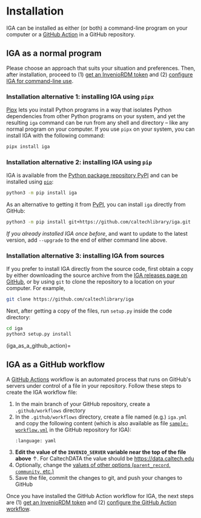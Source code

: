# Installation

IGA can be installed as either (or both) a command-line program on your computer or a [GitHub Action](https://docs.github.com/en/actions) in a GitHub repository.

## IGA as a normal program

Please choose an approach that suits your situation and preferences. Then, after installation, proceed to (1) [get an InvenioRDM token](quick-start.md#getting-an-inveniordm-token) and (2) [configure IGA for command-line use](quick-start.md#configuring-a-local-iga).


### Installation alternative 1: installing IGA using `pipx`

[Pipx](https://pypa.github.io/pipx/) lets you install Python programs in a way that isolates Python dependencies from other Python programs on your system, and yet the resulting `iga` command can be run from any shell and directory &ndash; like any normal program on your computer. If you use `pipx` on your system, you can install IGA with the following command:
```sh
pipx install iga
```


### Installation alternative 2: installing IGA using `pip`

IGA is available from the [Python package repository PyPI](https://pypi.org) and can be installed using [`pip`](https://pip.pypa.io/en/stable/installing/):
```sh
python3 -m pip install iga
```

As an alternative to getting it from [PyPI](https://pypi.org), you can install `iga` directly from GitHub:
```sh
python3 -m pip install git+https://github.com/caltechlibrary/iga.git
```

_If you already installed IGA once before_, and want to update to the latest version, add `--upgrade` to the end of either command line above.


### Installation alternative 3: installing IGA from sources

If  you prefer to install IGA directly from the source code, first obtain a copy by either downloading the source archive from the [IGA releases page on GitHub](https://github.com/caltechlibrary/iga/releases), or by using `git` to clone the repository to a location on your computer. For example,
```sh
git clone https://github.com/caltechlibrary/iga
```

Next, after getting a copy of the files,  run `setup.py` inside the code directory:
```sh
cd iga
python3 setup.py install
```


(iga_as_a_github_action)=
## IGA as a GitHub workflow

A [GitHub Actions](https://docs.github.com/en/actions) workflow is an automated process that runs on GitHub's servers under control of a file in your repository. Follow these steps to create the IGA workflow file:

1. In the main branch of your GitHub repository, create a `.github/workflows` directory
2. In the `.github/workflows` directory, create a file named (e.g.) `iga.yml` and copy the following content (which is also available as file [`sample-workflow.yml`](https://github.com/caltechlibrary/iga/blob/main/sample-workflow.yml) in the GitHub repository for IGA):
    ```{literalinclude} ../sample-workflow.yml
    :language: yaml
    ```
3. **Edit the value of the `INVENIO_SERVER` variable near the top of the file above** ↑. For CaltechDATA the value should be https://data.caltech.edu
4. Optionally, change the [values of other options (`parent_record`, `community`, etc.)](https://caltechlibrary.github.io/iga/gha-usage.html#input-parameters)
5. Save the file, commit the changes to git, and push your changes to GitHub

Once you have installed the GitHub Action workflow for IGA, the next steps are (1) [get an InvenioRDM token](quick-start.md#getting-an-inveniordm-token) and (2) [configure the GitHub Action workflow](quick-start.md#configuring-a-github-action).
